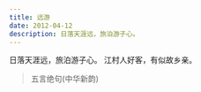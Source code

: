 ```yaml
---
title: 远游
date: 2012-04-12
description: 日落天涯远，旅泊游子心。
---
```


日落天涯远，旅泊游子心。
江村人好客，有似故乡亲。

> 五言绝句(中华新韵)